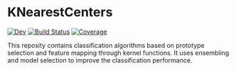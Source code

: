 # KNearestCenters

[![Dev](https://img.shields.io/badge/docs-dev-blue.svg)](https://sadit.github.io/KNearestCenters.jl/dev/)
[![Build Status](https://github.com/sadit/KNearestCenters.jl/workflows/CI/badge.svg)](https://github.com/sadit/KNearestCenters.jl/actions)
[![Coverage](https://codecov.io/gh/sadit/KNearestCenters.jl/branch/master/graph/badge.svg)](https://codecov.io/gh/sadit/KNearestCenters.jl)

This reposity contains classification algorithms based on prototype selection and feature mapping through kernel functions. It uses ensembling and model selection to improve the classification performance.
